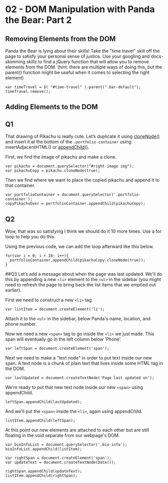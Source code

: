 # 02 - DOM Manipulation with Panda the Bear: Part 2

## Removing Elements from the DOM

Panda the Bear is lying about their skills! Take the "time travel" skill off the page to satisfy your personal sense of justice. Use your googling and docs-skimming skillz to find a jQuery function that will allow you to remove elements from the DOM. (hint: there are multiple ways of doing this, but the parent() function might be useful when it comes to selecting the right element)

```
var timeTravel = $( "#time-travel" ).parent(".bar-default");
timeTravel.remove();
```

## Adding Elements to the DOM

## Q1
That drawing of Pikachu is really cute. Let’s duplicate it using [cloneNode()](https://developer.mozilla.org/en-US/docs/Web/API/Node/cloneNode) and insert it at the bottom of the ```.portfolio-container``` using insertAdjacentHTML() or [appendChild()](https://developer.mozilla.org/en-US/docs/Web/API/Node/appendChild).

First, we find the image of pikachu and make a clone.
```
var pikachu = document.querySelector("#right-image img");
var pikachuCopy = pikachu.cloneNode(true);
```

Then we find where we want to place the copied pikachu and append it to that container.
```
var portfolioContainer = document.querySelector('.portfolio-container');
copyPikachuOver = portfolioContainer.appendChild(pikachuCopy);
```

## Q2
Wow, that was so satisfying I think we should do it 10 more times. Use a for loop to help you do this.

Using the previous code, we can add the loop afterward like this below.

```
for(var i = 0; i < 10; i++){
  portfolioContainer.appendChild(pikachuCopy.cloneNode(true));
}
```

##Q3
Let’s add a message about when the page was last updated. We'll do this by appending a new ```<li>``` element to the ```<ul>``` in the sidebar (you might need to refresh the page to bring back the list items that we emptied out earlier).

First we need to construct a new ```<li>``` tag.
```
var listItem = document.createElement('li');
```
Attach it to the ```<ul>``` in the sidebar, below Panda's name, location, and phone number.

Now we need a new ```<span>``` tag to go inside the ```<li>``` we just made. This span will eventually go in the left column below 'Phone'.
```
var leftSpan = document.createElement('span');
```
Next we need to make a "text node" in order to put text inside our new span. A text node is a chunk of plain text that lives inside some HTML tag in the DOM.
```
var lastUpdated = document.createTextNode('Page last updated on');
```
We're ready to put that new text node inside our new ```<span>``` using appendChild.
```
leftSpan.appendChild(lastUpdated);
```
And we'll put the ```<span>``` inside the ```<li>```, again using appendChild.
```
listItem.appendChild(leftSpan);
```
At this point our new elements are attached to each other but are still floating in the void separate from our webpage's DOM.
```
var bioInfoList = document.querySelector('.bio-info');
bioInfoList.appendChild(listItem);
```
```
var rightSpan = document.createElement('span');
var updateText = document.createTextNode(Date());
```
```
rightSpan.appendChild(updateText);
listItem.appendChild(rightSpan);
```
